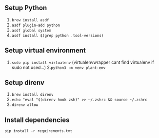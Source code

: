 ## Setup Python
1. `brew install asdf`
2. `asdf plugin-add python`
3. `asdf global system`
3. `asdf install $(grep python .tool-versions)`
## Setup virtual environment
1. `sudo pip install virtualenv` (virtualenvwrapper cant find virtualenv if sudo not used...)
2.`python3 -m venv plant-env`
## Setup direnv
1. `brew install direnv`
2. `echo "eval "$(direnv hook zsh)" >> ~/.zshrc && source ~/.zshrc`  
3. `direnv allow`
## Install dependencies
`pip install -r requirements.txt`
